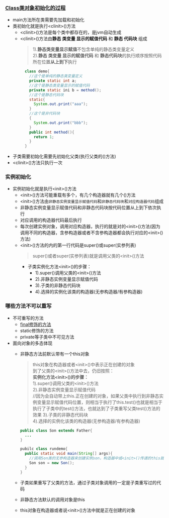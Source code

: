 ### [Class类对象初始化的过程](https://www.cnblogs.com/TvvT-kevin/p/9913913.html)
  + main方法所在类需要先加载和初始化
  + 类初始化就是执行\<clinit>()方法
    * \<clinit>()方法是每个类中都存在的，是jvm自动生成
    * \<clinit>()方法由**静态 类变量 显示的赋值代码** 和 **静态 代码块** 组成
      > 1).**静态类变量显示赋值**不包含单纯的静态类变量定义<br>
      2).**静态 类变量 显示的赋值代码** 和 **静态代码块**的执行顺序按照代码所在位置**从上到下**执行
      ```java
        class demo{
          //这个是单纯的静态类变量定义
          private static int a;
          //这个是静态类变量显示的赋值代码
          private static ini b = method();
          //这个是静态代码块
          static{
            System.out.print("aaa");
          }
          //这个是非代码块
          {
            System.out.print("bbb");
          }
          public int method(){
            return 1;
          }
        }
      ```
  + 子类需要初始化需要先初始化父类(执行父类的<clinit>()方法)
  + \<clinit>()方法只执行一次

### 实例初始化
  + 实例初始化就是执行\<init>()方法
    * \<init>()方法可能重载有多个，有几个构造器就有几个<init>()方法
    * \<init>()方法由`非静态实例变量显示赋值代码`和`非静态代码块`和`对应构造器代码`组成
    * 非静态实例变量显示赋值代码和非静态代码块按代码位置从上到下依次执行
    * 对应调用的构造器代码最后执行
    * 每次创建实例对象，调用对应构造器，执行的就是对的\<init>()方法(因为调用不同的构造器，含参构造器或者不含参构造器都会执行对应的\<init>()方法)
    * \<init>()方法的内的第一行代码是super()或super(实参列表)
      > super()或者super(实参列表)就是调用父类的\<init>()方法
      * 子类实例化方法\<init>()的步骤：
        * 1).super()调用父类的\<init>()方法
        * 2).非静态实例变量显示赋值代码
        * 3).子类的非静态代码块
        * 4).选择的实例化该类的构造器(无参构造器/有参构造器)

### 哪些方法不可以重写
  + 不可重写的方法
    * [final修饰的方法](https://www.cnblogs.com/shadow-shine/p/9614072.html)
    * static修饰的方法
    * private等子类中不可见方法
  + 面向对象的多态体现
    * 非静态方法前默认带有一个this对象
      > this对象在构造器或者\<init>()中表示正在创建的对象<br>
        到了父类的\<init>()方法中去，仍旧按照：<br>
        **实例化方法\<init>()的步骤：**<br>
        1).super()调用父类的\<init>()方法<br>
        2).非静态实例变量显示赋值代码<br> //因为会自动带上this.正在创建的对象，如果父类中执行到非静态实例变量显示赋值代码位置，则相当于执行了this.test()也就是相当于执行了子类中的test()方法，也就达到了子类重写父类test()方法的效果
        3).子类的非静态代码块<br>
        4).选择的实例化该类的构造器(无参构造器/有参构造器)<br>
        
      ```java
      public class Son extends Father{
        ...
      }
      
      pubilc class rundemo{
        public static void main(String[] args){
          //调用Son类的无参构造器来创建实例son，构造器中或<init>()传递的this就是代指的Son这个类
          Son son = new Son();
        }
      }
      ```
    * 子类如果重写了父类的方法，通过子类对象调用的一定是子类重写过的代码
    * 非静态方法默认的调用对象是this
    * this对象在构造器或者说\<init>()方法中就是正在创建的对象
        
